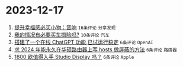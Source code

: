# 2023-12-17

1. [提升幸福感必买小物：音响](https://www.v2ex.com/t/1001025) `16条评论` `分享发现`
1. [我的情况有必要买车损险吗?](https://www.v2ex.com/t/1001035) `10条评论` `汽车`
1. [搭建了一个在线 ChatGPT 功能,已试运行稳定](https://www.v2ex.com/t/1001039) `6条评论` `OpenAI`
1. [求 2024 年能永久在华硕路由器上写 hosts 做屏蔽的方法](https://www.v2ex.com/t/1001032) `6条评论` `路由器`
1. [1800 欧值得入手 Studio Display 吗？](https://www.v2ex.com/t/1001030) `6条评论` `Apple`

